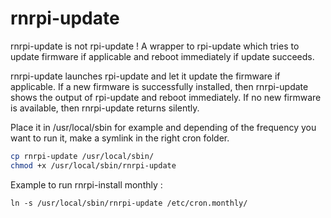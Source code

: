# rnrpi-update
rnrpi-update is not rpi-update ! A wrapper to rpi-update which tries to update firmware if applicable and reboot immediately if update succeeds.

rnrpi-update launches rpi-update and let it update the firmware if applicable. If a new firmware is successfully installed, then rnrpi-update shows the output of rpi-update and reboot immediately. If no new firmware is available, then rnrpi-update returns silently.

Place it in /usr/local/sbin for example and depending of the frequency you want to run it, make a symlink in the right cron folder.

```bash
cp rnrpi-update /usr/local/sbin/
chmod +x /usr/local/sbin/rnrpi-update
```


Example to run rnrpi-install monthly :

`ln -s /usr/local/sbin/rnrpi-update /etc/cron.monthly/`
